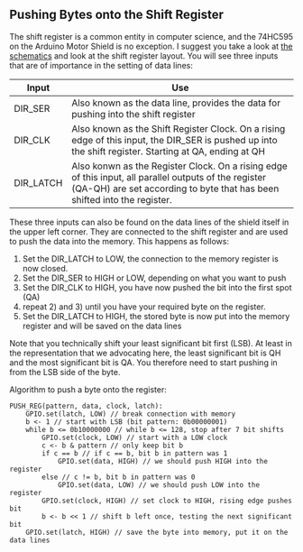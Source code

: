 ## Pushing Bytes onto the Shift Register

The shift register is a common entity in computer science, and the 74HC595 on 
the Arduino Motor Shield is no exception. I suggest you take a look at [the schematics](https://github.com/JelteDirks/motor-shield-control/blob/aab81d02e55ea8caf1bc7d661d84cc2a877116a5/arduino%20motor%20shield%20schematic.jpeg)
and look at the shift register layout. You will see three inputs that are of
importance in the setting of data lines:

| Input     | Use                                                                                                                                                                               |
|-----------|-----------------------------------------------------------------------------------------------------------------------------------------------------------------------------------|
| DIR_SER   | Also known as the data line, provides the data for pushing into the shift register                                                                                                |
| DIR_CLK   | Also known as the Shift Register Clock. On a rising edge of this input, the DIR_SER is pushed up into the shift register. Starting at QA, ending at QH                            |
| DIR_LATCH | Also konwn as the Register Clock. On a rising edge of this input, all parallel outputs of the register (QA-QH) are set according to byte that has been shifted into the register. |

These three inputs can also be found on the data lines of the shield itself in
the upper left corner. They are connected to the shift register and are used
to push the data into the memory. This happens as follows:

1) Set the DIR_LATCH to LOW, the connection to the memory register is now closed.
2) Set the DIR_SER to HIGH or LOW, depending on what you want to push
3) Set the DIR_CLK to HIGH, you have now pushed the bit into the first spot (QA)
4) repeat 2) and 3) until you have your required byte on the register.
5) Set the DIR_LATCH to HIGH, the stored byte is now put into the memory register
   and will be saved on the data lines

Note that you technically shift your least significant bit first (LSB). At least
in the representation that we advocating here, the least significant bit is
QH and the most significant bit is QA. You therefore need to start pushing in
from the LSB side of the byte.


Algorithm to push a byte onto the register:

```
PUSH_REG(pattern, data, clock, latch):
    GPIO.set(latch, LOW) // break connection with memory
    b <- 1 // start with LSB (bit pattern: 0b00000001)
    while b <= 0b10000000 // while b <= 128, stop after 7 bit shifts
        GPIO.set(clock, LOW) // start with a LOW clock
        c <- b & pattern // only keep bit b 
        if c == b // if c == b, bit b in pattern was 1 
            GPIO.set(data, HIGH) // we should push HIGH into the register
        else // c != b, bit b in pattern was 0
            GPIO.set(data, LOW) // we should push LOW into the register
        GPIO.set(clock, HIGH) // set clock to HIGH, rising edge pushes bit
        b <- b << 1 // shift b left once, testing the next significant bit
    GPIO.set(latch, HIGH) // save the byte into memory, put it on the data lines
```
